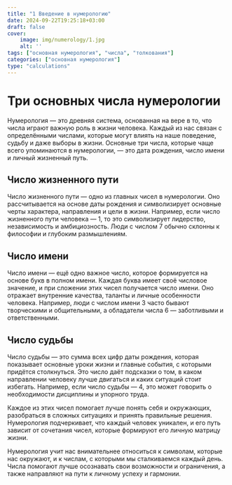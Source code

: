 ```yaml
---
title: "1 Введение в нумерологию"
date: 2024-09-22T19:25:18+03:00
draft: false
cover:
    image: img/numerology/1.jpg
    alt: ''
tags: ["основная нумерология", "числа", "толкования"]
categories: ["основная нумерология"]
type: "calculations"
---
```


# Три основных числа нумерологии

Нумерология — это древняя система, основанная на вере в то, что числа играют важную роль в жизни человека. Каждый из нас связан с определёнными числами, которые могут влиять на наше поведение, судьбу и даже выборы в жизни. Основные три числа, которые чаще всего упоминаются в нумерологии, — это дата рождения, число имени и личный жизненный путь.

## Число жизненного пути

Число жизненного пути — одно из главных чисел в нумерологии. Оно рассчитывается на основе даты рождения и символизирует основные черты характера, направления и цели в жизни. Например, если число жизненного пути человека — 1, то это символизирует лидерство, независимость и амбициозность. Люди с числом 7 обычно склонны к философии и глубоким размышлениям.

## Число имени

Число имени — ещё одно важное число, которое формируется на основе букв в полном имени. Каждая буква имеет своё числовое значение, и при сложении этих чисел получается число имени. Оно отражает внутренние качества, таланты и личные особенности человека. Например, люди с числом имени 3 часто бывают творческими и общительными, а обладатели числа 6 — заботливыми и ответственными.

## Число судьбы

Число судьбы — это сумма всех цифр даты рождения, которая показывает основные уроки жизни и главные события, с которыми придётся столкнуться. Это число даёт подсказки о том, в каком направлении человеку лучше двигаться и каких ситуаций стоит избегать. Например, если число судьбы — 4, это может говорить о необходимости дисциплины и упорного труда.

Каждое из этих чисел помогает лучше понять себя и окружающих, разобраться в сложных ситуациях и принять правильные решения. Нумерология подчеркивает, что каждый человек уникален, и его путь зависит от сочетания чисел, которые формируют его личную матрицу жизни.

Нумерология учит нас внимательнее относиться к символам, которые нас окружают, и к числам, с которыми мы сталкиваемся каждый день. Числа помогают лучше осознавать свои возможности и ограничения, а также направляют на пути к личному успеху и гармонии.